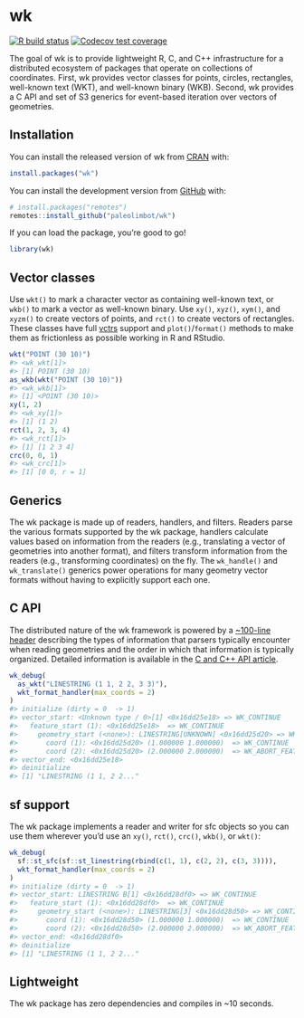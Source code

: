 
<!-- README.md is generated from README.Rmd. Please edit that file -->

# wk

<!-- badges: start -->

[![R build
status](https://github.com/paleolimbot/wk/workflows/R-CMD-check/badge.svg)](https://github.com/paleolimbot/wk/actions)
[![Codecov test
coverage](https://codecov.io/gh/paleolimbot/wk/branch/master/graph/badge.svg)](https://app.codecov.io/gh/paleolimbot/wk?branch=master)
<!-- badges: end -->

The goal of wk is to provide lightweight R, C, and C++ infrastructure
for a distributed ecosystem of packages that operate on collections of
coordinates. First, wk provides vector classes for points, circles,
rectangles, well-known text (WKT), and well-known binary (WKB). Second,
wk provides a C API and set of S3 generics for event-based iteration
over vectors of geometries.

## Installation

You can install the released version of wk from
[CRAN](https://cran.r-project.org/) with:

``` r
install.packages("wk")
```

You can install the development version from
[GitHub](https://github.com/) with:

``` r
# install.packages("remotes")
remotes::install_github("paleolimbot/wk")
```

If you can load the package, you’re good to go!

``` r
library(wk)
```

## Vector classes

Use `wkt()` to mark a character vector as containing well-known text, or
`wkb()` to mark a vector as well-known binary. Use `xy()`, `xyz()`,
`xym()`, and `xyzm()` to create vectors of points, and `rct()` to create
vectors of rectangles. These classes have full
[vctrs](https://vctrs.r-lib.org) support and `plot()`/`format()` methods
to make them as frictionless as possible working in R and RStudio.

``` r
wkt("POINT (30 10)")
#> <wk_wkt[1]>
#> [1] POINT (30 10)
as_wkb(wkt("POINT (30 10)"))
#> <wk_wkb[1]>
#> [1] <POINT (30 10)>
xy(1, 2)
#> <wk_xy[1]>
#> [1] (1 2)
rct(1, 2, 3, 4)
#> <wk_rct[1]>
#> [1] [1 2 3 4]
crc(0, 0, 1)
#> <wk_crc[1]>
#> [1] [0 0, r = 1]
```

## Generics

The wk package is made up of readers, handlers, and filters. Readers
parse the various formats supported by the wk package, handlers
calculate values based on information from the readers (e.g.,
translating a vector of geometries into another format), and filters
transform information from the readers (e.g., transforming coordinates)
on the fly. The `wk_handle()` and `wk_translate()` generics power
operations for many geometry vector formats without having to explicitly
support each one.

## C API

The distributed nature of the wk framework is powered by a [\~100-line
header](https://github.com/paleolimbot/wk/blob/master/inst/include/wk-v1.h)
describing the types of information that parsers typically encounter
when reading geometries and the order in which that information is
typically organized. Detailed information is available in the [C and C++
API
article](https://paleolimbot.github.io/wk/articles/articles/programming.html).

``` r
wk_debug(
  as_wkt("LINESTRING (1 1, 2 2, 3 3)"),
  wkt_format_handler(max_coords = 2)
)
#> initialize (dirty = 0  -> 1)
#> vector_start: <Unknown type / 0>[1] <0x16dd25e18> => WK_CONTINUE
#>   feature_start (1): <0x16dd25e18>  => WK_CONTINUE
#>     geometry_start (<none>): LINESTRING[UNKNOWN] <0x16dd25d20> => WK_CONTINUE
#>       coord (1): <0x16dd25d20> (1.000000 1.000000)  => WK_CONTINUE
#>       coord (2): <0x16dd25d20> (2.000000 2.000000)  => WK_ABORT_FEATURE
#> vector_end: <0x16dd25e18>
#> deinitialize
#> [1] "LINESTRING (1 1, 2 2..."
```

## sf support

The wk package implements a reader and writer for sfc objects so you can
use them wherever you’d use an `xy()`, `rct()`, `crc()`, `wkb()`, or
`wkt()`:

``` r
wk_debug(
  sf::st_sfc(sf::st_linestring(rbind(c(1, 1), c(2, 2), c(3, 3)))),
  wkt_format_handler(max_coords = 2)
)
#> initialize (dirty = 0  -> 1)
#> vector_start: LINESTRING B[1] <0x16dd28df0> => WK_CONTINUE
#>   feature_start (1): <0x16dd28df0>  => WK_CONTINUE
#>     geometry_start (<none>): LINESTRING[3] <0x16dd28d50> => WK_CONTINUE
#>       coord (1): <0x16dd28d50> (1.000000 1.000000)  => WK_CONTINUE
#>       coord (2): <0x16dd28d50> (2.000000 2.000000)  => WK_ABORT_FEATURE
#> vector_end: <0x16dd28df0>
#> deinitialize
#> [1] "LINESTRING (1 1, 2 2..."
```

## Lightweight

The wk package has zero dependencies and compiles in \~10 seconds.
